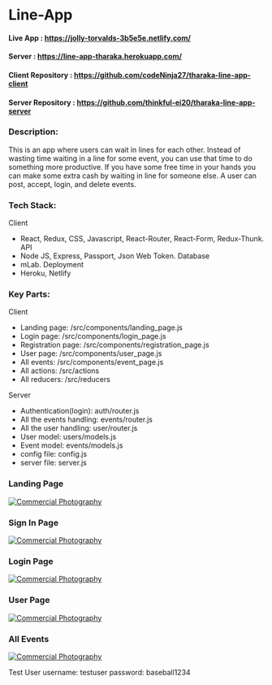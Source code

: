 # Line-App

#### Live App : https://jolly-torvalds-3b5e5e.netlify.com/

#### Server   : https://line-app-tharaka.herokuapp.com/

#### Client Repository : https://github.com/codeNinja27/tharaka-line-app-client

#### Server Repository : https://github.com/thinkful-ei20/tharaka-line-app-server

### Description:
This is an app where users can wait in lines for each other. Instead of wasting time waiting in a line for some event, you can use that time to do something more productive. If you have some free time in your hands you can make some extra cash by waiting in line for someone else. A user can post, accept, login, and delete events.

### Tech Stack:
Client
* React, Redux, CSS, Javascript, React-Router, React-Form, Redux-Thunk.
API
* Node JS, Express, Passport, Json Web Token.
Database
* mLab.
Deployment
* Heroku, Netlify

### Key Parts:
Client
* Landing page:       /src/components/landing_page.js
* Login page:         /src/components/login_page.js
* Registration page:  /src/components/registration_page.js
* User page:          /src/components/user_page.js
* All events:         /src/components/event_page.js
* All actions:        /src/actions
* All reducers:       /src/reducers

Server
* Authentication(login):   auth/router.js
* All the events handling: events/router.js
* All the user handling:   user/router.js
* User model:              users/models.js
* Event model:             events/models.js
* config file:             config.js
* server file:             server.js



### Landing Page
<a href="http://www.freeimagehosting.net/commercial-photography/"><img src="https://i.imgur.com/0570EpG.png" alt="Commercial Photography"></a>

### Sign In Page
<a href="http://www.freeimagehosting.net/commercial-photography/"><img src="https://i.imgur.com/ez1dgHe.png" alt="Commercial Photography"></a>

### Login Page
<a href="http://www.freeimagehosting.net/commercial-photography/"><img src="https://i.imgur.com/OunsSH8.png" alt="Commercial Photography"></a>

### User Page
<a href="http://www.freeimagehosting.net/commercial-photography/"><img src="https://i.imgur.com/iZhIJz4.png" alt="Commercial Photography"></a>

### All Events
<a href="http://www.freeimagehosting.net/commercial-photography/"><img src="https://i.imgur.com/NNwwo8F.jpg" alt="Commercial Photography"></a>


Test User
username: testuser
password: baseball1234







